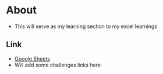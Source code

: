 # About
- This will serve as my learning section to my excel learnings

## Link
- [Google Sheets](https://drive.google.com/drive/folders/1llYIWNWk2TwgtMkF7dUXoUMctdhStEVk?usp=sharing)
- Will add some challenges links here

